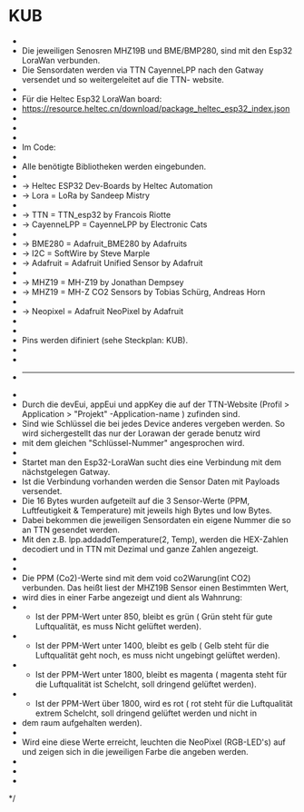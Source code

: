 # KUB
*
 * Die jeweiligen Senosren MHZ19B und BME/BMP280, sind mit den Esp32 LoraWan verbunden.
 * Die Sensordaten werden via TTN CayenneLPP nach den Gatway versendet und so weitergeleitet auf die TTN- website.
 * 
 * Für die Heltec Esp32 LoraWan board:
 * https://resource.heltec.cn/download/package_heltec_esp32_index.json
 * 
 *
 * 
 * Im Code:
 * 
 * Alle benötigte Bibliotheken werden eingebunden. 
 * 
 * ->  Heltec ESP32 Dev-Boards by Heltec Automation
 * ->  Lora   = LoRa by Sandeep Mistry 
 * 
 * ->  TTN    = TTN_esp32 by Francois Riotte
 * ->  CayenneLPP = CayenneLPP by Electronic Cats
 * 
 * ->  BME280 = Adafruit_BME280 by Adafruits
 * ->  I2C    =  SoftWire by Steve Marple
 * ->  Adafruit = Adafruit Unified Sensor by Adafruit
 * 
 * ->  MHZ19  = MH-Z19 by Jonathan Dempsey
 * ->  MHZ19  = MH-Z CO2 Sensors by Tobias Schürg, Andreas Horn
 * 
 * ->  Neopixel = Adafruit NeoPixel by Adafruit
 * 
 *  
 * Pins werden difiniert (sehe Steckplan: KUB).
 * 
 * 
 * ________________________________________________________________________________________________________________________________________________________________
 * 
 * Durch die devEui, appEui und appKey die auf der TTN-Website (Profil > Application > "Projekt" -Application-name ) zufinden sind.
 * Sind wie Schlüssel die bei jedes Device anderes vergeben werden. So wird sichergestellt das nur der Lorawan der gerade benutz wird  
 * mit dem gleichen "Schlüssel-Nummer" angesprochen wird.
 * 
 * Startet man den Esp32-LoraWan sucht dies eine Verbindung mit dem nächstgelegen Gatway.
 * Ist die Verbindung vorhanden werden die Sensor Daten mit Payloads versendet.
 * Die 16 Bytes wurden aufgeteilt auf die 3 Sensor-Werte (PPM, Luftfeutigkeit & Temperature) mit jeweils high Bytes und low Bytes.
 * Dabei bekommen die jeweiligen Sensordaten ein eigene Nummer die so an TTN gesendet werden.
 * Mit den z.B. lpp.addaddTemperature(2, Temp), werden die HEX-Zahlen decodiert und in TTN mit Dezimal und ganze Zahlen angezeigt.
 * 
 * 
 * Die PPM (Co2)-Werte sind mit dem void co2Warung(int CO2) verbunden. Das heißt liest der MHZ19B Sensor einen Bestimmten Wert, 
 * wird dies in einer Farbe angezeigt und dient als Wahnrung: 
 *  - Ist der PPM-Wert unter 850, bleibt es grün ( Grün steht für gute Luftqualität, es muss Nicht gelüftet werden).
 *  - Ist der PPM-Wert unter 1400, bleibt es gelb ( Gelb steht für die Luftqualität geht noch, es muss nicht ungebingt gelüftet werden).
 *  - Ist der PPM-Wert unter 1800, bleibt es magenta ( magenta steht für die Luftqualität ist Schelcht, soll dringend gelüftet werden).
 *  - Ist der PPM-Wert über 1800, wird es rot ( rot steht für die Luftqualität extrem Schelcht, soll dringend gelüftet werden und nicht in 
 *    dem raum aufgehalten werden).
 *  
 * Wird eine diese Werte erreicht, leuchten die NeoPixel (RGB-LED's) auf und zeigen sich in die jeweiligen Farbe die angeben werden.
 *  
 *  
 * 
 */
